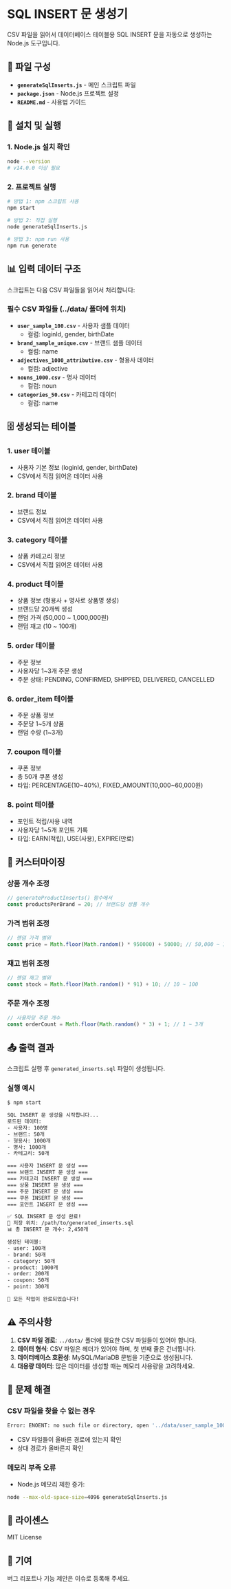 # SQL INSERT 문 생성기

CSV 파일을 읽어서 데이터베이스 테이블용 SQL INSERT 문을 자동으로 생성하는 Node.js 도구입니다.

## 📁 파일 구성

- **`generateSqlInserts.js`** - 메인 스크립트 파일
- **`package.json`** - Node.js 프로젝트 설정
- **`README.md`** - 사용법 가이드

## 🚀 설치 및 실행

### 1. Node.js 설치 확인
```bash
node --version
# v14.0.0 이상 필요
```

### 2. 프로젝트 실행
```bash
# 방법 1: npm 스크립트 사용
npm start

# 방법 2: 직접 실행
node generateSqlInserts.js

# 방법 3: npm run 사용
npm run generate
```

## 📊 입력 데이터 구조

스크립트는 다음 CSV 파일들을 읽어서 처리합니다:

### 필수 CSV 파일들 (../data/ 폴더에 위치)
- **`user_sample_100.csv`** - 사용자 샘플 데이터
  - 컬럼: loginId, gender, birthDate
- **`brand_sample_unique.csv`** - 브랜드 샘플 데이터
  - 컬럼: name
- **`adjectives_1000_attributive.csv`** - 형용사 데이터
  - 컬럼: adjective
- **`nouns_1000.csv`** - 명사 데이터
  - 컬럼: noun
- **`categories_50.csv`** - 카테고리 데이터
  - 컬럼: name

## 🗄️ 생성되는 테이블

### 1. user 테이블
- 사용자 기본 정보 (loginId, gender, birthDate)
- CSV에서 직접 읽어온 데이터 사용

### 2. brand 테이블
- 브랜드 정보
- CSV에서 직접 읽어온 데이터 사용

### 3. category 테이블
- 상품 카테고리 정보
- CSV에서 직접 읽어온 데이터 사용

### 4. product 테이블
- 상품 정보 (형용사 + 명사로 상품명 생성)
- 브랜드당 20개씩 생성
- 랜덤 가격 (50,000 ~ 1,000,000원)
- 랜덤 재고 (10 ~ 100개)

### 5. order 테이블
- 주문 정보
- 사용자당 1~3개 주문 생성
- 주문 상태: PENDING, CONFIRMED, SHIPPED, DELIVERED, CANCELLED

### 6. order_item 테이블
- 주문 상품 정보
- 주문당 1~5개 상품
- 랜덤 수량 (1~3개)

### 7. coupon 테이블
- 쿠폰 정보
- 총 50개 쿠폰 생성
- 타입: PERCENTAGE(10~40%), FIXED_AMOUNT(10,000~60,000원)

### 8. point 테이블
- 포인트 적립/사용 내역
- 사용자당 1~5개 포인트 기록
- 타입: EARN(적립), USE(사용), EXPIRE(만료)

## 🔧 커스터마이징

### 상품 개수 조정
```javascript
// generateProductInserts() 함수에서
const productsPerBrand = 20; // 브랜드당 상품 개수
```

### 가격 범위 조정
```javascript
// 랜덤 가격 범위
const price = Math.floor(Math.random() * 950000) + 50000; // 50,000 ~ 1,000,000
```

### 재고 범위 조정
```javascript
// 랜덤 재고 범위
const stock = Math.floor(Math.random() * 91) + 10; // 10 ~ 100
```

### 주문 개수 조정
```javascript
// 사용자당 주문 개수
const orderCount = Math.floor(Math.random() * 3) + 1; // 1 ~ 3개
```

## 📤 출력 결과

스크립트 실행 후 `generated_inserts.sql` 파일이 생성됩니다.

### 실행 예시
```bash
$ npm start

SQL INSERT 문 생성을 시작합니다...
로드된 데이터:
- 사용자: 100명
- 브랜드: 50개
- 형용사: 1000개
- 명사: 1000개
- 카테고리: 50개

=== 사용자 INSERT 문 생성 ===
=== 브랜드 INSERT 문 생성 ===
=== 카테고리 INSERT 문 생성 ===
=== 상품 INSERT 문 생성 ===
=== 주문 INSERT 문 생성 ===
=== 쿠폰 INSERT 문 생성 ===
=== 포인트 INSERT 문 생성 ===

✅ SQL INSERT 문 생성 완료!
📁 저장 위치: /path/to/generated_inserts.sql
📊 총 INSERT 문 개수: 2,450개

생성된 테이블:
- user: 100개
- brand: 50개
- category: 50개
- product: 1000개
- order: 200개
- coupon: 50개
- point: 300개

🎉 모든 작업이 완료되었습니다!
```

## ⚠️ 주의사항

1. **CSV 파일 경로**: `../data/` 폴더에 필요한 CSV 파일들이 있어야 합니다.
2. **데이터 형식**: CSV 파일은 헤더가 있어야 하며, 첫 번째 줄은 건너뜁니다.
3. **데이터베이스 호환성**: MySQL/MariaDB 문법을 기준으로 생성됩니다.
4. **대용량 데이터**: 많은 데이터를 생성할 때는 메모리 사용량을 고려하세요.

## 🐛 문제 해결

### CSV 파일을 찾을 수 없는 경우
```bash
Error: ENOENT: no such file or directory, open '../data/user_sample_100.csv'
```
- CSV 파일들이 올바른 경로에 있는지 확인
- 상대 경로가 올바른지 확인

### 메모리 부족 오류
- Node.js 메모리 제한 증가:
```bash
node --max-old-space-size=4096 generateSqlInserts.js
```

## 📝 라이센스

MIT License

## 🤝 기여

버그 리포트나 기능 제안은 이슈로 등록해 주세요.
